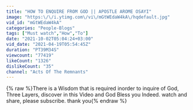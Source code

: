 ```yaml
---
title: "HOW TO ENQUIRE FROM GOD || APOSTLE AROME OSAYI"
image: "https:\/\/i.ytimg.com\/vi\/mGtWEdaW4kA\/hqdefault.jpg"
vid_id: "mGtWEdaW4kA"
categories: "People-Blogs"
tags: ["Must watch","How","To"]
date: "2021-10-02T05:04:24+03:00"
vid_date: "2021-04-19T05:54:45Z"
duration: "PT39M34S"
viewcount: "77419"
likeCount: "1326"
dislikeCount: "35"
channel: "Acts Of The Remnants"
---
```

{% raw %}There is a Wisdom that is required inorder to inquire of God, Three Layers, discover in this Video and God Bless you Indeed. watch and share, please subscribe. thank you{% endraw %}
